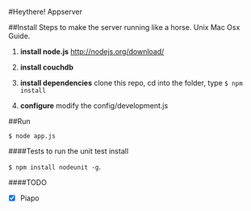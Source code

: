 #Heythere! Appserver



##Install
Steps to make the server running like a horse. Unix Mac Osx Guide.

1. __install node.js__ http://nodejs.org/download/

2. __install couchdb__

4. __install dependencies__
clone this repo, cd into the folder, type `$ npm install`
 
5. __configure__ modify the config/development.js

##Run

`$ node app.js`

####Tests
to run the unit test install 

`$ npm install nodeunit -g`.

####TODO
-[x] Piapo


